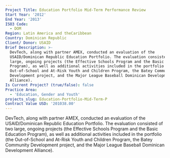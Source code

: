 ```yaml
---
Project Title: Education Portfolio Mid-Term Performance Review
Start Year: '2012'
End Year: '2013'
ISO3 Code:
  - DOM
Region: Latin America and theCaribbean
Country: Dominican Republic
Client/ Donor: USAID
Brief Description: >-
  DevTech, along with partner AMEX, conducted an evaluation of the
  USAID/Dominican Republic Education Portfolio. The evaluation consisted of two
  large, ongoing projects (the Effective Schools Program and the Basic Education
  Program), as well as additional activities included in the portfolio (the
  Out-of-School and At-Risk Youth and Children Program, the Batey Community
  Development project, and the Major League Baseball Dominican Development
  Alliance).
Is Current Project? (true/false): false
Practice Area:
  - 'Education, Gender and Youth'
projects_slug: Education-Portfolio-Mid-Term-P
Contract Value USD: '201038.00'
---
```

DevTech, along with partner AMEX, conducted an evaluation of the USAID/Dominican Republic Education Portfolio. The evaluation consisted of two large, ongoing projects (the Effective Schools Program and the Basic Education Program), as well as additional activities included in the portfolio (the Out-of-School and At-Risk Youth and Children Program, the Batey Community Development project, and the Major League Baseball Dominican Development Alliance).